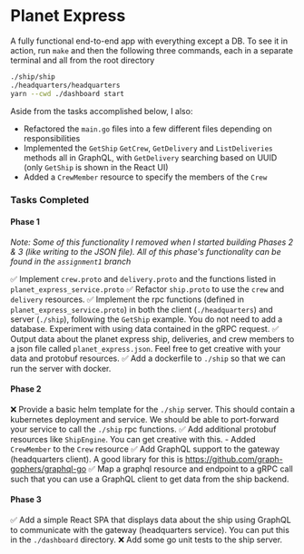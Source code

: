 # Planet Express

A fully functional end-to-end app with everything except a DB. To see it in action, run `make` and then the following three commands, each in a separate terminal and all from the root directory

```sh
./ship/ship
./headquarters/headquarters
yarn --cwd ./dashboard start
```

Aside from the tasks accomplished below, I also:
* Refactored the `main.go` files into a few different files depending on responsibilities
* Implemented the `GetShip` `GetCrew`, `GetDelivery` and `ListDeliveries` methods all in GraphQL, with `GetDelivery` searching based on UUID (only `GetShip` is shown in the React UI)
* Added a `CrewMember` resource to specify the members of the `Crew`

### Tasks Completed

#### Phase 1

*Note: Some of this functionality I removed when I started building Phases 2 & 3 (like writing to the JSON file). All of this phase's functionality can be found in the `assignment1` branch*

✅ Implement `crew.proto` and `delivery.proto` and the functions listed in `planet_express_service.proto`
✅ Refactor `ship.proto` to use the `crew` and `delivery` resources.
✅ Implement the rpc functions (defined in `planet_express_service.proto`) in both the client (`./headquarters`) and server (`./ship`), following the `GetShip` example. You do not need to add a database. Experiment with using data contained in the gRPC request.
✅ Output data about the planet express ship, deliveries, and crew members to a json file called `planet_express.json`. Feel free to get creative with your data and protobuf resources.
✅ Add a dockerfile to `./ship` so that we can run the server with docker.

#### Phase 2

❌ Provide a basic helm template for the `./ship` server. This should contain a kubernetes deployment and service. We should be able to port-forward your service to call the `./ship` rpc functions.
✅ Add additional protobuf resources like `ShipEngine`. You can get creative with this.
    - Added `CrewMember` to the `Crew` resource
✅ Add GraphQL support to the gateway (headquarters client). A good library for this is https://github.com/graph-gophers/graphql-go
✅ Map a graphql resource and endpoint to a gRPC call such that you can use a GraphQL client to get data from the ship backend.

#### Phase 3

✅ Add a simple React SPA that displays data about the ship using GraphQL to communicate with the gateway (headquarters service). You can put this in the `./dashboard` directory.
❌ Add some go unit tests to the ship server.
